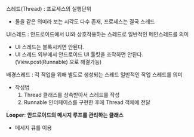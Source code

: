 
스레드(Thread) : 프로세스의 실행단위
- 둘을 같은 의미라 보는 시각도 다수 존재, 프로세스는 결국 스레드

UI스레드 : 안드로이드에서 UI와 상호작용하는 스레드로 일반적인 메인스레드를 의미
- UI 스레드는 블록시키면 안된다.
- UI 스레드 외부에서 안드로이드 UI 툴킷을 조작하면 안된다.(View.post(Runnable) 으로 해결가능)


배경스레드 : 각 작업을 위해 별도로 생성되는 스레드 일반적인 작업 스레드를 의미
- 작성법
  1. Thread 클래스를 상속받아서 스레드를 작성
  2. Runnable 인터페이스를 구현한 후에 Thread 객체에 전달

**Looper**: **안드로이드의 메시지 루프를 관리하는 클래스**
- 메세지 큐를 이용